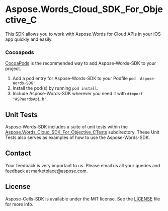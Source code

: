 # Aspose.Words_Cloud_SDK_For_Objective_C
This SDK allows you to work with Aspose.Words for Cloud APIs in your iOS app quickly and easily.

### Cocoapods

[CocoaPods](http://cocoapods.org) is the recommended way to add Aspose-Words-SDK to your project.

1. Add a pod entry for Aspose-Words-SDK to your Podfile `pod 'Aspose-Words-SDK'`
2. Install the pod(s) by running `pod install`.
3. Include Aspose-Words-SDK wherever you need it with `#import "ASPWordsApi.h"`.

## Unit Tests
Aspose-Words-SDK includes a suite of unit tests within the [Aspose.Words_Cloud_SDK_For_Objective_CTests](https://github.com/sohail-aspose/Aspose_Cells_Cloud/tree/master/SDKs/Aspose.Cells_Cloud_SDK_For_Objective_C/Aspose.Cells_Cloud_SDK_For_Objective_CTests/cells) subdirectory. These Unit Tests also serves as examples of how to use the Aspose-Words-SDK.

## Contact
Your feedback is very important to us. Please email us all your queries and feedback at marketplace@aspose.com.

## License
Aspose-Cells-SDK is available under the MIT license. See the [LICENSE](https://github.com/sohail-aspose/Aspose_Cells_Cloud/blob/master/SDKs/Aspose.Cells_Cloud_SDK_For_Objective_C/LICENSE) file for more info.
